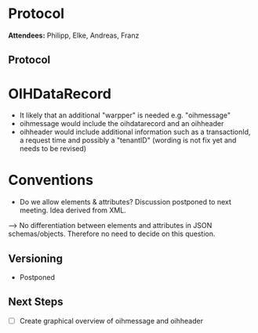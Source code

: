 # Protocol

**Attendees:** Philipp, Elke, Andreas, Franz

## Protocol

# OIHDataRecord
- It likely that an additional "warpper" is needed e.g. "oihmessage"
- oihmessage would include the oihdatarecord and an oihheader 
- oihheader would include additional information such as a transactionId, a request time and possibly a "tenantID" (wording is not fix yet and needs to be revised)

# Conventions
- Do we allow elements & attributes? Discussion postponed to next meeting. Idea derived from XML.

--> No differentiation between elements and attributes in JSON schemas/objects. Therefore no need to decide on this question.

## Versioning
- Postponed

## Next Steps
- [ ] Create graphical overview of oihmessage and oihheader
